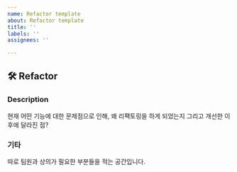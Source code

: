 ```yaml
---
name: Refactor template
about: Refactor template
title: ''
labels: ''
assignees: ''

---
```


## 🛠️ Refactor
### Description
현재 어떤 기능에 대한 문제점으로 인해, 
왜 리팩토링을 하게 되었는지 그리고 개선한 이후에 달라진 점?

### 기타
따로 팀원과 상의가 필요한 부분들을 적는 공간입니다.

